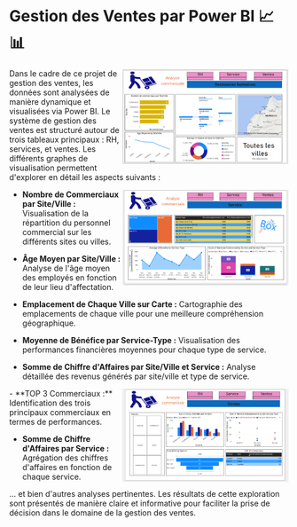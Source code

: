 # Gestion des Ventes par Power BI 📈📊

<img src="https://github.com/ahmedaboutaib/PowerBI_GestionVentes/blob/main/RH.png" width="300" align="right" />

Dans le cadre de ce projet de gestion des ventes, les données sont analysées de manière dynamique et visualisées via Power BI. Le système de gestion des ventes est structuré autour de trois tableaux principaux : RH, services, et ventes. Les différents graphes de visualisation permettent d'explorer en détail les aspects suivants :

<img src="https://github.com/ahmedaboutaib/PowerBI_GestionVentes/blob/main/service.png" width="300" align="right" />

- **Nombre de Commerciaux par Site/Ville :** Visualisation de la répartition du personnel commercial sur les différents sites ou villes.
  
- **Âge Moyen par Site/Ville :** Analyse de l'âge moyen des employés en fonction de leur lieu d'affectation.

- **Emplacement de Chaque Ville sur Carte :** Cartographie des emplacements de chaque ville pour une meilleure compréhension géographique.

- **Moyenne de Bénéfice par Service-Type :** Visualisation des performances financières moyennes pour chaque type de service.

- **Somme de Chiffre d'Affaires par Site/Ville et Service :** Analyse détaillée des revenus générés par site/ville et type de service.
<img src="https://github.com/ahmedaboutaib/PowerBI_GestionVentes/blob/main/vente.png" width="300" align="right" />
- **TOP 3 Commerciaux :** Identification des trois principaux commerciaux en termes de performances.

- **Somme de Chiffre d'Affaires par Service :** Agrégation des chiffres d'affaires en fonction de chaque service.

... et bien d'autres analyses pertinentes. Les résultats de cette exploration sont présentés de manière claire et informative pour faciliter la prise de décision dans le domaine de la gestion des ventes.

